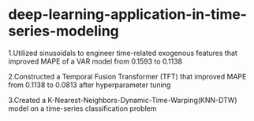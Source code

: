 # deep-learning-application-in-time-series-modeling
1.Utilized sinusoidals to engineer time-related exogenous features that improved MAPE of a VAR model from 0.1593 to 0.1138

2.Constructed a Temporal Fusion Transformer (TFT) that improved MAPE from 0.1138 to 0.0813 after hyperparameter tuning

3.Created a K-Nearest-Neighbors-Dynamic-Time-Warping(KNN-DTW) model on a time-series classification problem
